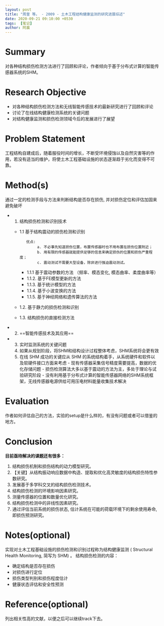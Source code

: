 ```yaml
---
layout: post
title: "周奎 等。 - 2009 - 土木工程结构健康监测的研究进展综述"
date: 2020-09-21 09:10:00 +0530
tags:  [笔记]
author: 阿晨
---
```

# Summary
对各种结构损伤检测方法进行了回顾和评论，作者倾向于基于分布式计算的智能传感器系统的SHM。
# Research Objective
 - 对各种结构损伤检测方法和无线智能传感技术的最新研究进行了回顾和评论
 - 讨论了在线结构健康检测系统的关键问题
 - 对结构健康监测和损伤检测领域今后的发展进行了展望
# Problem Statement
工程结构自建成后，随着服役时间的增长，不断受环境侵蚀以及自然灾害等的作用，若没有适当的维护，将使土木工程基础设施的状态逐渐趋于劣化而变得不可靠。
# Method(s)
通过一定的检测手段与方法来判断结构是否存在损伤, 并对损伤定位和评估加固来避免破坏
+ 1. 结构损伤检测和识别技术
	-  1.1 基于结构震动的损伤检测和识别 
			
			  优点:
				   a. 不必事先知道损伤位置，布置传感器时也不用布置在损伤位置附近；
				   b. 用有限的传感器就能提供足够的信息来确定损伤的位置和损伤严重程度；
				   c. 震动测试不需要大型设备，除非进行强迫震动测试。
		
		+ 1.1.1 基于震动参数的方法 （频率、模态变化, 模态曲率、柔度曲率等）
		- 1.1.2. 基于FE模型更新的方法
		- 1.1.3. 基于统计模型的方法
		- 1.1.4. 基于小波变换的方法
		- 1.1.5. 基于神经网络和遗传算法的方法
   - 1.2. 基于静力的损伤检测和识别
   - 1.3. 结构损伤的直接检测方法
+ 2. ==智能传感技术及其应用==
+ 3. 实时监测系统的关键问题
	1. 如果从规划阶段，将SHM和结构设计过程整体考虑，SHM系统将会更有效
	2.  在线 SHM 成功的关键应从 SHM 的系统结构着手，从系统硬件和软件以及软硬件接口方面来考虑
	   - 现有传感器采集信号精度需要提高，数据的优化存储问题
	   - 损伤检测算法大多以基于震动的方法为主，多处于理论与试验研究阶段
	   - 没有利用基于分布式计算的智能传感器网络的SHM系统框架，无线传感器电源供给可用压电材料能量收集技术解决

# Evaluation
作者如何评估自己的方法，实验的setup是什么样的，有没有问题或者可以借鉴的地方。
# Conclusion
   **目前亟待解决的课题还有很多：**
   1. 结构损伤机制和损伤结构的动力模型研究。
   2. 【关键】从结构振动响应数据中构造、提取和优化高灵敏度的结构损伤特性参数研究。
   3. 发展基于多学科交叉的结构损伤检测技术。
   4. 结构损伤检测的环境影响因素研究。
   5. 测量传感器的位置和数量优化研究。
   6. 结构损伤检测中的非线性因素研究。
   7. 通过评估当前系统的损伤状态, 估计系统在可能的荷载环境下的剩余使用寿命, 即损伤预测研究。

# Notes(optional) 
实现对土木工程基础设施的损伤检测和识别过程称为结构健康监测 ( Structural Health Monitoring, 简写为 SHM) 。
结构损伤检测的内容：
+ 确定结构是否存在损伤
+ 对损伤进行定位
+ 损伤类型判别和损伤程度估计
+ 健康状态评估和安全性预测
	
# Reference(optional) 
列出相关性高的文献，以便之后可以继续track下去。
